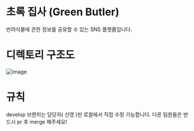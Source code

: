 # 초록 집사 (Green Butler)

반려식물에 관한 정보를 공유할 수 있는 SNS 플랫폼입니다.

# 디렉토리 구조도

![image](https://user-images.githubusercontent.com/79133602/172803203-1cf513c2-dece-45d6-8cba-2a36da252451.png)

# 규칙

develop 브랜치는 담당자( 신영 )만 로컬에서 직접 수정 가능합니다. 다른 팀원들은 반드시 pr 후 merge 해주세요!
